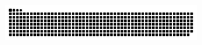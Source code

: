 <div align="center">
  <picture>
  <source media="(prefers-color-scheme: dark)" srcset="https://raw.githubusercontent.com/km-hello/km-hello/output/github-contribution-grid-snake-dark.svg">
  <source media="(prefers-color-scheme: light)" srcset="https://raw.githubusercontent.com/km-hello/km-hello/output/github-contribution-grid-snake.svg">
  <img alt="github contribution grid snake animation" src="https://raw.githubusercontent.com/km-hello/km-hello/output/github-contribution-grid-snake.svg">
</picture>
</div>
